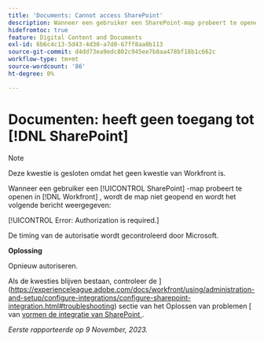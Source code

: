 ```yaml
---
title: 'Documents: Cannot access SharePoint'
description: Wanneer een gebruiker een SharePoint-map probeert te openen in Workfront, wordt de map niet geopend en wordt een bericht weergegeven.
hidefromtoc: true
feature: Digital Content and Documents
exl-id: 6b6c4c13-5d43-4d30-a7d0-67ff8aa0b113
source-git-commit: d4dd73ea9edc802c945ee7b8aa478bf18b1c662c
workflow-type: tm+mt
source-wordcount: '86'
ht-degree: 0%

---
```


# Documenten: heeft geen toegang tot [!DNL SharePoint]

<!--WF and WFP, article live for workaround-->

>[!NOTE]
>
>Deze kwestie is gesloten omdat het geen kwestie van Workfront is.

Wanneer een gebruiker een [!UICONTROL SharePoint] -map probeert te openen in [!DNL Workfront] , wordt de map niet geopend en wordt het volgende bericht weergegeven:

[!UICONTROL Error: Authorization is required.]

De timing van de autorisatie wordt gecontroleerd door Microsoft.

**Oplossing**

Opnieuw autoriseren.

Als de kwesties blijven bestaan, controleer de ](https://experienceleague.adobe.com/docs/workfront/using/administration-and-setup/configure-integrations/configure-sharepoint-integration.html#troubleshooting) sectie van het Oplossen van problemen [ van [ vormen de integratie van SharePoint ](https://experienceleague.adobe.com/docs/workfront/using/administration-and-setup/configure-integrations/configure-sharepoint-integration.html).

_Eerste rapporteerde op 9 November, 2023._
